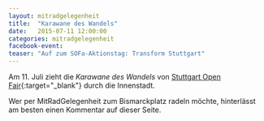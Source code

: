```yaml
---
layout: mitradgelegenheit
title:  "Karawane des Wandels"
date:   2015-07-11 12:00:00
categories: mitradgelegenheit
facebook-event: 
teaser: "Auf zum SOFa-Aktionstag: Transform Stuttgart"
---
```


Am 11.&nbsp;Juli zieht die *Karawane des Wandels* von [Stuttgart Open Fair][SOFa]{:target="_blank"} durch die Innenstadt.

Wer per MitRadGelegenheit zum Bismarckplatz radeln möchte, hinterlässt am besten einen Kommentar auf dieser Seite.




[SOFa]: http://www.stuttgartopenfair.de/
